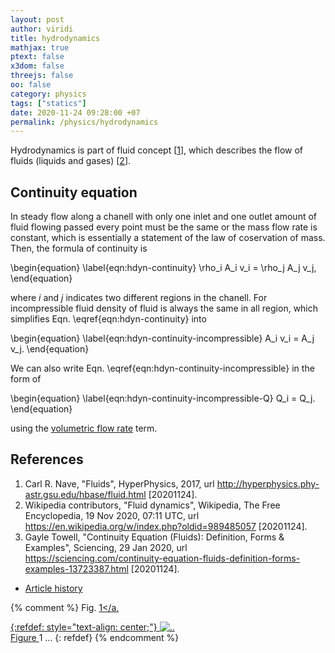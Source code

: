 ```yaml
---
layout: post
author: viridi
title: hydrodynamics
mathjax: true
ptext: false
x3dom: false
threejs: false
oo: false
category: physics
tags: ["statics"]
date: 2020-11-24 09:28:00 +07
permalink: /physics/hydrodynamics
---
```

Hydrodynamics is part of fluid concept [[1](#ref1)], which describes the flow of fluids (liquids and gases) [[2](#ref2)].


## Continuity equation
In steady flow along a chanell with only one inlet and one outlet amount of fluid flowing passed every point must be the same or the mass flow rate is constant, which is essentially a statement of the law of coservation of mass. Then, the formula of continuity is

\begin{equation}
\label{eqn:hdyn-continuity}
\rho_i A_i v_i = \rho_j A_j v_j,
\end{equation}

where $i$ and $j$ indicates two different regions in the chanell. For incompressible fluid density of fluid is always the same in all region, which simplifies Eqn. \eqref{eqn:hdyn-continuity} into

\begin{equation}
\label{eqn:hdyn-continuity-incompressible}
A_i v_i = A_j v_j.
\end{equation}

We can also write Eqn. \eqref{eqn:hdyn-continuity-incompressible} in the form of

\begin{equation}
\label{eqn:hdyn-continuity-incompressible-Q}
Q_i = Q_j.
\end{equation}

using the [volumetric flow rate](volumetric-flow-rate) term.


## References
1. <a name="ref1"></a>Carl R. Nave, "Fluids", HyperPhysics, 2017, url <http://hyperphysics.phy-astr.gsu.edu/hbase/fluid.html> [20201124].
2. <a name="ref2"></a>Wikipedia contributors, "Fluid dynamics", Wikipedia, The Free Encyclopedia, 19 Nov 2020, 07:11 UTC, url <https://en.wikipedia.org/w/index.php?oldid=989485057> [20201124].
3. <a name="ref3"></a> Gayle Towell, "Continuity Equation (Fluids): Definition, Forms & Examples", Sciencing, 29 Jan 2020, url <https://sciencing.com/continuity-equation-fluids-definition-forms-examples-13723387.html> [20201124].

+ [Article history](https://github.com/butiran/butiran.github.io/commits/master/_posts/phys/2020-11-24-hydrodynamics.md)

{% comment %}
Fig. <a href="#fig:x">1</a.

{:refdef: style="text-align: center;"}
![..](/assets/img/phys/x.png)
<br />
Figure <a name="fig:x">1</a> ...
{: refdef}
{% endcomment %}
